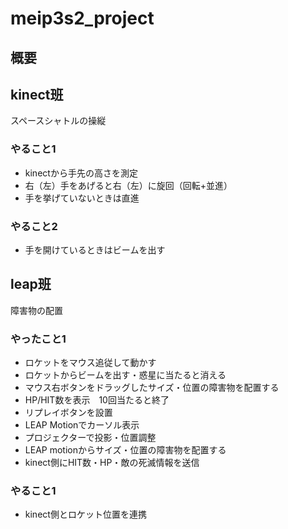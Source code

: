 # meip3s2_project

## 概要
## kinect班
スペースシャトルの操縦
### やること1
* kinectから手先の高さを測定
* 右（左）手をあげると右（左）に旋回（回転+並進）
* 手を挙げていないときは直進
### やること2
* 手を開けているときはビームを出す

## leap班
障害物の配置
### やったこと1
* ロケットをマウス追従して動かす
* ロケットからビームを出す・惑星に当たると消える
* マウス右ボタンをドラッグしたサイズ・位置の障害物を配置する
* HP/HIT数を表示　10回当たると終了
* リプレイボタンを設置
* LEAP Motionでカーソル表示
* プロジェクターで投影・位置調整
* LEAP motionからサイズ・位置の障害物を配置する
* kinect側にHIT数・HP・敵の死滅情報を送信
### やること1
* kinect側とロケット位置を連携
